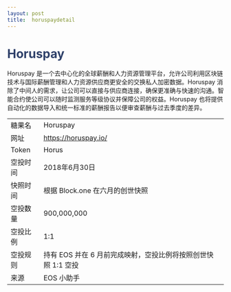 ```yaml
---
layout: post
title:  horuspaydetail
---
```


<h1 style="color: #2F416A">Horuspay</h1>
<p>
Horuspay 是一个去中心化的全球薪酬和人力资源管理平台，允许公司利用区块链技术与国际薪酬管理和人力资源供应商更安全的交换私人加密数据。Horuspay 消除了中间人的需求，让公司可以直接与供应商连接，确保更准确与快速的沟通。智能合约使公司可以随时监测服务等级协议并保障公司的权益。Horuspay 也将提供自动化的数据导入和统一标准的薪酬报告以便审查薪酬与过去季度的差异。
</p>

<table class="center">
  <tbody>
    <tr>
        <td class="tablehalf">糖果名</td>
        <td class="tablehalf">Horuspay</td>
    </tr>
    <tr>
        <td>网址</td>
        <td><a href="https://horuspay.io/" target="_blank">https://horuspay.io/</a></td>
    </tr>
    <tr>
        <td>Token</td>
        <td>Horus</td>
    </tr>
    <tr>
        <td>空投时间</td>
        <td>2018年6月30日</td>
    </tr>
    <tr>
        <td>快照时间</td>
        <td>根据 Block.one 在六月的创世快照</td>
    </tr>
    <tr>
        <td>空投数量</td>
        <td>900,000,000</td>
    </tr>
    <tr>
        <td>空投比例</td>
        <td>1:1</td>
    </tr>
    <tr>
        <td>空投规则</td>
        <td>
        持有 EOS 并在 6 月前完成映射，空投比例将按照创世快照 1:1 空投
        </td>
    </tr>
    <tr>
        <td>来源</td>
        <td>EOS 小助手</td>
    </tr>
  </tbody>
</table>
